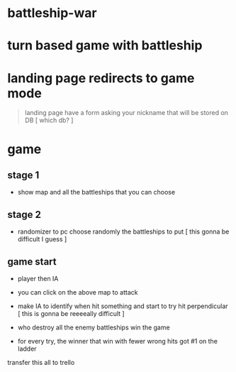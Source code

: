 # battleship-war


# turn based game with battleship

# landing page redirects to game mode

> landing page have a form asking your nickname that will be stored on DB [ which db? ]

# game 

## stage 1

* show map and all the battleships that you can choose

## stage 2

* randomizer to pc choose randomly the battleships to put [ this gonna be difficult I guess ]

## game start

* player then IA

* you can click on the above map to attack

* make IA to identify when hit something and start to try hit perpendicular [ this is gonna be
  reeeeally difficult ]

* who destroy all the enemy battleships win the game 

* for every try, the winner that win with fewer wrong hits got #1 on the ladder


transfer this all to trello

